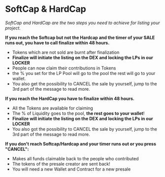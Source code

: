 # SoftCap & HardCap

_SoftCap and HardCap are the two steps you need to achieve for listing your project._

**If you reach the Softcap but not the Hardcap and the timer of your SALE runs out, you have to call finalize within 48 hours.**

* ️Tokens which are not sold are burnt after finalization
* **Finalize will initiate the listing on the DEX and locking the LPs in our LOCKER**
* ️People can now claim their contributions in Tokens
* ️the % you set for the LP Pool will go to the pool the rest will go to your wallet.
* ️You also get the possibility to CANCEL the sale by yourself, jump to the 3rd part of the message to read more.

**If you reach the HardCap you have to finalize within 48 hours.**

* All the Tokens are available for claiming 
* The % of Liquidity goes to the pool, **the rest goes to your wallet**! 
* **Finalize will initiate the listing on the DEX and locking the LPs in our LOCKER**
* You also got the possibility to CANCEL the sale by yourself, jump to the 3rd part of the message to read more.

**If you don't reach Softcap/Hardcap and your timer runs out or you press "CANCEL":**

* Makes all funds claimable back to the people who contributed 
* The tokens of the presale creator are sent back! 
* You will need a new Wallet and Contract for a new presale

